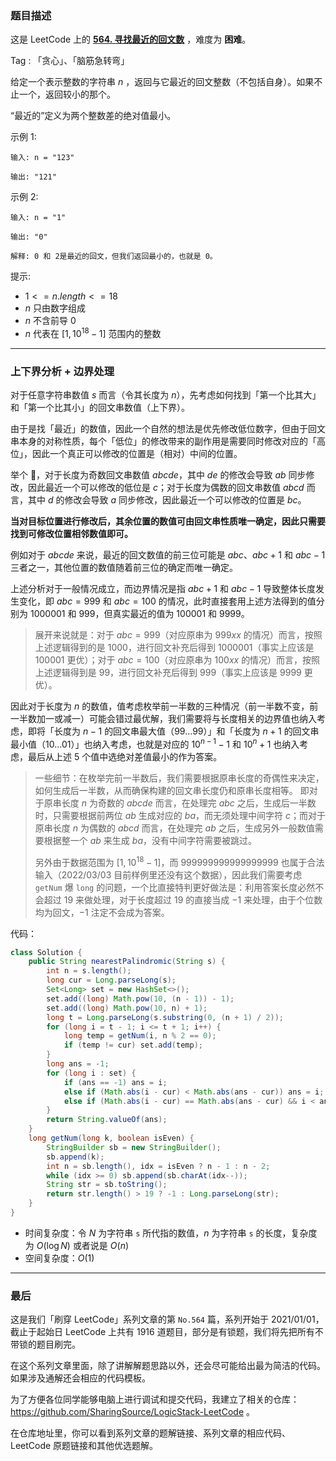 ### 题目描述

这是 LeetCode 上的 **[564. 寻找最近的回文数](https://leetcode-cn.com/problems/find-the-closest-palindrome/solution/gong-shui-san-xie-tan-xin-fen-xi-shang-x-vtr6/)** ，难度为 **困难**。

Tag : 「贪心」、「脑筋急转弯」



给定一个表示整数的字符串 $n$ ，返回与它最近的回文整数（不包括自身）。如果不止一个，返回较小的那个。

“最近的”定义为两个整数差的绝对值最小。

示例 1:
```
输入: n = "123"

输出: "121"
```
示例 2:
```
输入: n = "1"

输出: "0"

解释: 0 和 2是最近的回文，但我们返回最小的，也就是 0。
```

提示:
* $1 <= n.length <= 18$
* $n$ 只由数字组成
* $n$ 不含前导 $0$
* $n$ 代表在 $[1, 10^{18} - 1]$ 范围内的整数

---

### 上下界分析 + 边界处理

对于任意字符串数值 $s$ 而言（令其长度为 $n$），先考虑如何找到「第一个比其大」和「第一个比其小」的回文串数值（上下界）。

由于是找「最近」的数值，因此一个自然的想法是优先修改低位数字，但由于回文串本身的对称性质，每个「低位」的修改带来的副作用是需要同时修改对应的「高位」，因此一个真正可以修改的位置是（相对）中间的位置。

举个 🌰，对于长度为奇数回文串数值 $abcde$，其中 $de$ 的修改会导致 $ab$ 同步修改，因此最近一个可以修改的低位是 $c$；对于长度为偶数的回文串数值 $abcd$ 而言，其中 $d$ 的修改会导致 $a$ 同步修改，因此最近一个可以修改的位置是 $bc$。

**当对目标位置进行修改后，其余位置的数值可由回文串性质唯一确定，因此只需要找到可修改位置相邻数值即可。**

例如对于 $abcde$ 来说，最近的回文数值的前三位可能是 $abc$、$abc+1$ 和 $abc-1$ 三者之一，其他位置的数值随着前三位的确定而唯一确定。

上述分析对于一般情况成立，而边界情况是指 $abc + 1$ 和 $abc - 1$ 导致整体长度发生变化，即 $abc=999$ 和 $abc=100$ 的情况，此时直接套用上述方法得到的值分别为 $1000001$ 和 $999$，但真实最近的值为 $100001$ 和 $9999$。

> 展开来说就是：对于 $abc = 999$（对应原串为 $999xx$ 的情况）而言，按照上述逻辑得到的是 $1000$，进行回文补充后得到 $1000001$（事实上应该是 $100001$ 更优）；对于 $abc = 100$（对应原串为 $100xx$ 的情况）而言，按照上述逻辑得到是 $99$，进行回文补充后得到 $999$（事实上应该是 $9999$ 更优）。

因此对于长度为 $n$ 的数值，值考虑枚举前一半数的三种情况（前一半数不变，前一半数加一或减一）可能会错过最优解，我们需要将与长度相关的边界值也纳入考虑，即将「长度为 $n - 1$ 的回文串最大值（$99...99$）」和「长度为 $n + 1$ 的回文串最小值（$10...01$）」也纳入考虑，也就是对应的 $10^{n - 1} - 1$ 和 $10^n + 1$ 也纳入考虑，最后从上述 $5$ 个值中选绝对差值最小的作为答案。

> 一些细节：在枚举完前一半数后，我们需要根据原串长度的奇偶性来决定，如何生成后一半数，从而确保构建的回文串长度仍和原串长度相等。
> 即对于原串长度 $n$ 为奇数的 $abcde$ 而言，在处理完 $abc$ 之后，生成后一半数时，只需要根据前两位 $ab$ 生成对应的 $ba$，而无须处理中间字符 $c$；而对于原串长度 $n$ 为偶数的 $abcd$ 而言，在处理完 $ab$ 之后，生成另外一般数值需要根据整一个 $ab$ 来生成 $ba$，没有中间字符需要被跳过。
>
> 另外由于数据范围为 $[1, 10^{18} - 1]$，而 $999999999999999999$ 也属于合法输入（$2022/03/03$ 目前样例里还没有这个数据），因此我们需要考虑 `getNum` 爆 `long` 的问题，一个比直接特判更好做法是：利用答案长度必然不会超过 $19$ 来做处理，对于长度超过 $19$ 的直接当成 $-1$ 来处理，由于个位数均为回文，$-1$ 注定不会成为答案。

代码：
```java
class Solution {
    public String nearestPalindromic(String s) {
        int n = s.length();
        long cur = Long.parseLong(s);
        Set<Long> set = new HashSet<>();
        set.add((long) Math.pow(10, (n - 1)) - 1);
        set.add((long) Math.pow(10, n) + 1);
        long t = Long.parseLong(s.substring(0, (n + 1) / 2));
        for (long i = t - 1; i <= t + 1; i++) {
            long temp = getNum(i, n % 2 == 0);
            if (temp != cur) set.add(temp);
        }
        long ans = -1;
        for (long i : set) {
            if (ans == -1) ans = i;
            else if (Math.abs(i - cur) < Math.abs(ans - cur)) ans = i;
            else if (Math.abs(i - cur) == Math.abs(ans - cur) && i < ans) ans = i;
        }
        return String.valueOf(ans);
    }
    long getNum(long k, boolean isEven) {
        StringBuilder sb = new StringBuilder();
        sb.append(k);
        int n = sb.length(), idx = isEven ? n - 1 : n - 2;
        while (idx >= 0) sb.append(sb.charAt(idx--));
        String str = sb.toString();
        return str.length() > 19 ? -1 : Long.parseLong(str);
    }
}
```
* 时间复杂度：令 $N$ 为字符串 `s` 所代指的数值，$n$ 为字符串 `s` 的长度，复杂度为 $O(\log{N})$ 或者说是 $O(n)$
* 空间复杂度：$O(1)$

---

### 最后

这是我们「刷穿 LeetCode」系列文章的第 `No.564` 篇，系列开始于 2021/01/01，截止于起始日 LeetCode 上共有 1916 道题目，部分是有锁题，我们将先把所有不带锁的题目刷完。

在这个系列文章里面，除了讲解解题思路以外，还会尽可能给出最为简洁的代码。如果涉及通解还会相应的代码模板。

为了方便各位同学能够电脑上进行调试和提交代码，我建立了相关的仓库：https://github.com/SharingSource/LogicStack-LeetCode 。

在仓库地址里，你可以看到系列文章的题解链接、系列文章的相应代码、LeetCode 原题链接和其他优选题解。

